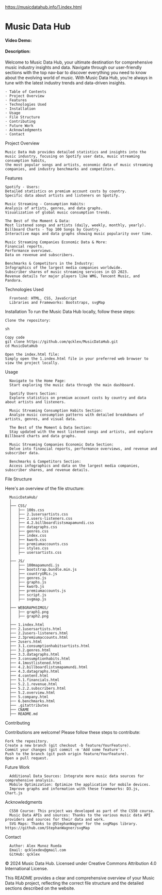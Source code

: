 https://musicdatahub.info/1.index.html

# Music Data Hub 
#### Video Demo:  <URL HERE>


#### Description:

Welcome to Music Data Hub, your ultimate destination for comprehensive music industry insights and data. 
Navigate through our user-friendly sections with the top nav-bar to discover everything you need to know about the evolving world of music.
With Music Data Hub, you're always in tune with the latest industry trends and data-driven insights.

    · Table of Contents
    · Project Overview
    · Features
    · Technologies Used
    · Installation
    · Usage
    · File Structure
    · Contributing
    · Future Work
    · Acknowledgments
    · Contact


Project Overview

    Music Data Hub provides detailed statistics and insights into the music industry, focusing on Spotify user data, music streaming consumption habits, 
    the most popular songs and artists, economic data of music streaming companies, and industry benchmarks and competitors.


Features
    
    Spotify - Users:
    Detailed statistics on premium account costs by country.
    Specific data about artists and listeners on Spotify.
    
    Music Streaming - Consumption Habits:
    Analysis of artists, genres, and data graphs.
    Visualization of global music consumption trends.
    
    The Best of the Moment & Data:
    Most listened songs and artists (daily, weekly, monthly, yearly).
    Billboard Charts - Top 100 Songs by Country.
    Interactive maps and data graphs showing music popularity over time.
    
    Music Streaming Companies Economic Data & More:
    Financial reports.
    Performance overviews.
    Data on revenue and subscribers.
    
    Benchmarks & Competitors in the Industry:
    Infographics of the largest media companies worldwide.
    Subscriber shares of music streaming services in Q3 2023.
    Revenue details for major players like WMG, Tencent Music, and Pandora.


Technologies Used
    
      Frontend: HTML, CSS, JavaScript
      Libraries and Frameworks: Bootstraps, svgMap


Installation
  To run the Music Data Hub locally, follow these steps:
  
    Clone the repository:
    
    sh
    
    Copy code
    git clone https://github.com/qcklex/MusicDataHub.git
    cd MusicDataHub
    
    Open the index.html file:
    Simply open the 1.index.html file in your preferred web browser to view the project locally.

Usage

      Navigate to the Home Page:
      Start exploring the music data through the main dashboard.
      
      Spotify Users Section: 
      Explore statistics on premium account costs by country and data about artists and listeners.
      
      Music Streaming Consumption Habits Section: 
      Analyze music consumption patterns with detailed breakdowns of artists, genres, and visual data.
      
      The Best of the Moment & Data Section: 
      Stay updated with the most listened songs and artists, and explore Billboard charts and data graphs.
      
      Music Streaming Companies Economic Data Section: 
      Delve into financial reports, performance overviews, and revenue and subscriber data.
      
      Benchmarks & Competitors Section: 
      Access infographics and data on the largest media companies, subscriber shares, and revenue details.


File Structure

  Here's an overview of the file structure:
  
      MusicDataHub/
      │
      ├── CSS/
      │   ├── 100s.css
      │   ├── 2.1usersartists.css
      │   ├── 2.users-listeners.css
      │   ├── 4.2.billboardlistsmapamundi.css
      │   ├── datagraphs.css
      │   ├── genres.css
      │   ├── index.css
      │   ├── kworb.css
      │   ├── premiumaccounts.css
      │   ├── styles.css
      │   ├── usersartists.css
      │
      ├── JS/
      │   ├── 100mapamundi.js
      │   ├── bootstrap.bundle.min.js
      │   ├── countryURLs.js
      │   ├── genres.js
      │   ├── graphs.js
      │   ├── kworb.js
      │   ├── premiumaccounts.js
      │   ├── script.js
      │   ├── svgmap.js
      │
      ├── WEBGRAPHSIMGS/
      │   ├── graph1.png
      │   ├── graph2.png
      │
      ├── 1.index.html
      ├── 2.1usersartists.html
      ├── 2.2users-listeners.html
      ├── 2.3premiumaccounts.html
      ├── 2users.html
      ├── 3.1.consumptionhabitsartists.html
      ├── 3.2.genres.html
      ├── 3.3.datagraphs.html
      ├── 3.consumptionhabits.html
      ├── 4.1mostlistened.html
      ├── 4.2.billboardlistsmapamundi.html
      ├── 4.3.datagraphs.html
      ├── 4.content.html
      ├── 5.1.financials.html
      ├── 5.2.1.revenue.html
      ├── 5.2.2.subscribers.html
      ├── 5.2.overview.html
      ├── 5.company.html
      ├── 6.benchmarks.html
      ├── .gitattributes
      ├── CNAME
      ├── README.md


Contributing

  Contributions are welcome! Please follow these steps to contribute:
  
    Fork the repository.
    Create a new branch (git checkout -b feature/YourFeature).
    Commit your changes (git commit -m 'Add some feature').
    Push to the branch (git push origin feature/YourFeature).
    Open a pull request.


Future Work

      Additional Data Sources: Integrate more music data sources for comprehensive analysis.
      Mobile Optimization: Optimize the application for mobile devices.
      Improve graphs and information with these frameworks: D3.js, Chart.js

 

Acknowledgments

      CS50 Course: This project was developed as part of the CS50 course.
      Music Data APIs and sources: Thanks to the various music data API providers and sources for their data and work.
      SVG Maps: Thanks to @StephanWagner for the svgMaps library. https://github.com/StephanWagner/svgMap


Contact

      Author: Alex Munoz Rueda
      Email: qcklexdev@gmail.com
      GitHub: qcklex


© 2024 Music Data Hub. Licensed under Creative Commons Attribution 4.0 International License.

This README provides a clear and comprehensive overview of your Music Data Hub project, reflecting the correct file structure and the detailed sections described on the website.
